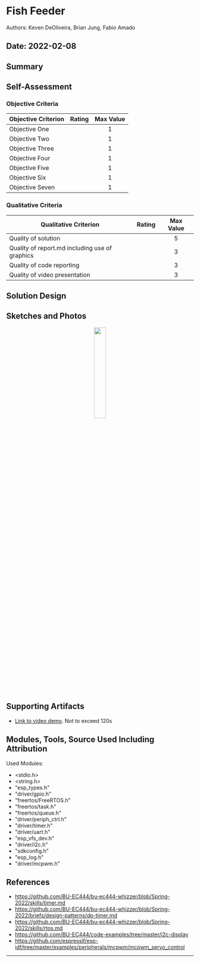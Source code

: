 # Fish Feeder
Authors: Keven DeOliveira, Brian Jung, Fabio Amado

Date: 2022-02-08
-----

## Summary


## Self-Assessment

### Objective Criteria

| Objective Criterion | Rating | Max Value  | 
|---------------------------------------------|:-----------:|:---------:|
| Objective One |  |  1     | 
| Objective Two |  |  1     | 
| Objective Three |  |  1     | 
| Objective Four |  |  1     | 
| Objective Five |  |  1     | 
| Objective Six |  |  1     | 
| Objective Seven |  |  1     | 


### Qualitative Criteria

| Qualitative Criterion | Rating | Max Value  | 
|---------------------------------------------|:-----------:|:---------:|
| Quality of solution |  |  5     | 
| Quality of report.md including use of graphics |  |  3     | 
| Quality of code reporting |  |  3     | 
| Quality of video presentation |  |  3     | 


## Solution Design



## Sketches and Photos
<center><img src="./images/Fish Feeder Circuit1.jpg" width="25%" /></center>  
<center> </center>


## Supporting Artifacts
- [Link to video demo](). Not to exceed 120s


## Modules, Tools, Source Used Including Attribution

Used Modules:
- <stdio.h>
- <string.h>
- "esp_types.h"
- "driver/gpio.h"
- "freertos/FreeRTOS.h"
- "freertos/task.h"
- "freertos/queue.h"
- "driver/periph_ctrl.h"
- "driver/timer.h"
- "driver/uart.h"
- "esp_vfs_dev.h"
- "driver/i2c.h"
- "sdkconfig.h"
- "esp_log.h"
- "driver/mcpwm.h"


## References
- https://github.com/BU-EC444/bu-ec444-whizzer/blob/Spring-2022/skills/timer.md
- https://github.com/BU-EC444/bu-ec444-whizzer/blob/Spring-2022/briefs/design-patterns/dp-timer.md
- https://github.com/BU-EC444/bu-ec444-whizzer/blob/Spring-2022/skills/rtos.md
- https://github.com/BU-EC444/code-examples/tree/master/i2c-display
- https://github.com/espressif/esp-idf/tree/master/examples/peripherals/mcpwm/mcpwm_servo_control

-----


